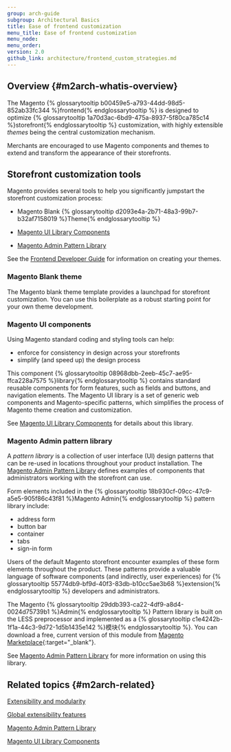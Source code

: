 ```yaml
---
group: arch-guide
subgroup: Architectural Basics
title: Ease of frontend customization
menu_title: Ease of frontend customization
menu_node:
menu_order:
version: 2.0
github_link: architecture/frontend_custom_strategies.md
---
```


## Overview {#m2arch-whatis-overview}

The Magento {% glossarytooltip b00459e5-a793-44dd-98d5-852ab33fc344 %}frontend{% endglossarytooltip %} is designed to optimize {% glossarytooltip 1a70d3ac-6bd9-475a-8937-5f80ca785c14 %}storefront{% endglossarytooltip %} customization, with highly extensible <i>themes</i> being the central customization mechanism.

Merchants are encouraged to use Magento components and themes to extend and transform the appearance of their storefronts.

## Storefront customization tools

Magento provides several tools to help you significantly jumpstart the storefront customization process:

* Magento Blank {% glossarytooltip d2093e4a-2b71-48a3-99b7-b32af7158019 %}Theme{% endglossarytooltip %}

* <a href="{{ page.baseurl }}/ui-components/ui-component.html">Magento UI Library Components</a>

* <a href="{{ page.baseurl }}/pattern-library/bk-pattern.html">Magento Admin Pattern Library</a>

See the <a href="{{ page.baseurl }}/frontend-dev-guide/bk-frontend-dev-guide.html">Frontend Developer Guide</a> for information on creating your themes.

### Magento Blank theme

The Magento blank theme template provides a launchpad for storefront customization. You can use this boilerplate as a robust starting point for your own theme development.

### Magento UI components
Using Magento standard coding and styling tools can help:

* enforce for consistency in design across your storefronts
* simplify (and speed up) the design process

This component {% glossarytooltip 08968dbb-2eeb-45c7-ae95-ffca228a7575 %}library{% endglossarytooltip %} contains standard reusable components for form features, such as fields and buttons, and navigation elements. The Magento UI library is a set of generic web components and Magento-specific patterns, which simplifies the process of Magento theme creation and customization.

See <a href="{{ page.baseurl }}/ui-components/ui-component.html">Magento UI Library Components</a> for details about this library.

### Magento Admin pattern library

A <i>pattern library</i> is a collection of user interface (UI) design patterns that can be re-used in locations throughout your product installation. The <a href="{{ page.baseurl }}/pattern-library/bk-pattern.html">Magento Admin Pattern Library</a> defines examples of components that administrators working with the storefront can use.

Form elements included in the {% glossarytooltip 18b930cf-09cc-47c9-a5e5-905f86c43f81 %}Magento Admin{% endglossarytooltip %} pattern library include:

* address form
* button bar
* container
* tabs
* sign-in form

Users of the default Magento storefront encounter examples of these form elements throughout the product. These patterns provide a valuable language of software components (and indirectly, user experiences) for {% glossarytooltip 55774db9-bf9d-40f3-83db-b10cc5ae3b68 %}extension{% endglossarytooltip %} developers and administrators.

The Magento {% glossarytooltip 29ddb393-ca22-4df9-a8d4-0024d75739b1 %}Admin{% endglossarytooltip %} Pattern library is built on the LESS preprocessor and implemented as a {% glossarytooltip c1e4242b-1f1a-44c3-9d72-1d5b1435e142 %}模块{% endglossarytooltip %}. You can download a free, current version of this module from [Magento Marketplace](https://marketplace.magento.com/){:target="_blank"}.

See <a href="{{ page.baseurl }}/pattern-library/bk-pattern.html">Magento Admin Pattern Library</a> for more information on using this library.

## Related topics {#m2arch-related}

<a href="{{ page.baseurl }}/architecture/extensibility.html">Extensibility and modularity</a>

<a href="{{ page.baseurl }}/architecture/global_extensibility_features.html">Global extensibility features</a>

<a href="{{ page.baseurl }}/pattern-library/bk-pattern.html">Magento Admin Pattern Library</a>

<a href="{{ page.baseurl }}/ui-components/ui-component.html">Magento UI Library Components</a>
